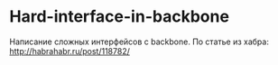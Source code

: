 # Hard-interface-in-backbone
Написание сложных интерфейсов с backbone. По статье из хабра: http://habrahabr.ru/post/118782/
